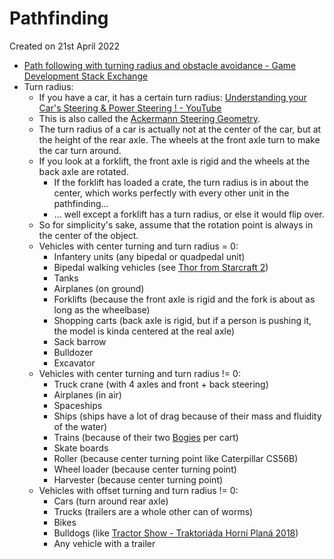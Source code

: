 # Pathfinding
Created on 21st April 2022

* [Path following with turning radius and obstacle avoidance - Game Development Stack Exchange](https://gamedev.stackexchange.com/questions/188046/path-following-with-turning-radius-and-obstacle-avoidance)
* Turn radius:
  * If you have a car, it has a certain turn radius: [Understanding your Car's Steering & Power Steering ! - YouTube](https://www.youtube.com/watch?v=em1O8mz7sF0)
  * This is also called the [Ackermann Steering Geometry](https://en.wikipedia.org/wiki/Ackermann_steering_geometry).
  * The turn radius of a car is actually not at the center of the car, but at the height of the rear axle. The wheels at the front axle turn to make the car turn around.
  * If you look at a forklift, the front axle is rigid and the wheels at the back axle are rotated.
    * If the forklift has loaded a crate, the turn radius is in about the center, which works perfectly with every other unit in the pathfinding...
    * ... well except a forklift has a turn radius, or else it would flip over.
  * So for simplicity's sake, assume that the rotation point is always in the center of the object.
  * Vehicles with center turning and turn radius = 0:
    * Infantery units (any bipedal or quadpedal unit)
    * Bipedal walking vehicles (see [Thor from Starcraft 2](https://liquipedia.net/starcraft2/Thor_(Legacy_of_the_Void)))
    * Tanks
    * Airplanes (on ground)
    * Forklifts (because the front axle is rigid and the fork is about as long as the wheelbase)
    * Shopping carts (back axle is rigid, but if a person is pushing it, the model is kinda centered at the real axle)
    * Sack barrow
    * Bulldozer
    * Excavator
  * Vehicles with center turning and turn radius != 0:
    * Truck crane (with 4 axles and front + back steering)
    * Airplanes (in air)
    * Spaceships
    * Ships (ships have a lot of drag because of their mass and fluidity of the water)
    * Trains (because of their two [Bogies](https://en.wikipedia.org/wiki/Bogie) per cart)
    * Skate boards
    * Roller (because center turning point like Caterpillar CS56B)
    * Wheel loader (because center turning point)
    * Harvester (because center turning point)
  * Vehicles with offset turning and turn radius != 0:
    * Cars (turn around rear axle)
    * Trucks (trailers are a whole other can of worms)
    * Bikes
    * Bulldogs (like [Tractor Show - Traktoriáda Horní Planá 2018](https://www.youtube.com/watch?v=DP59jSKJoGk))
    * Any vehicle with a trailer
    

